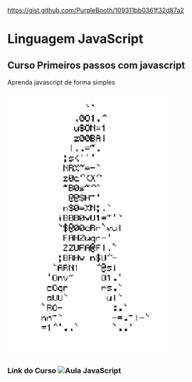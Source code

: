 https://gist.github.com/PurpleBooth/109311bb0361f32d87a2
# Linguagem JavaScript
## Curso Primeiros passos com javascript
Aprenda javascript de forma simples


![homem-lentra](https://github.com/MatheusPP1/javascript/blob/main/homem-letra.gif)

### Link do Curso ![Aula JavaScript](https://www.google.com/)
